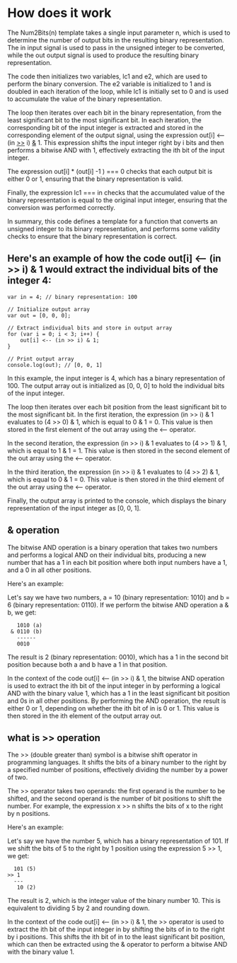 # How does it work

The Num2Bits(n) template takes a single input parameter n, which is used to determine the number of output bits in the resulting binary representation. The in input signal is used to pass in the unsigned integer to be converted, while the out output signal is used to produce the resulting binary representation.

The code then initializes two variables, lc1 and e2, which are used to perform the binary conversion. The e2 variable is initialized to 1 and is doubled in each iteration of the loop, while lc1 is initially set to 0 and is used to accumulate the value of the binary representation.

The loop then iterates over each bit in the binary representation, from the least significant bit to the most significant bit. In each iteration, the corresponding bit of the input integer is extracted and stored in the corresponding element of the output signal, using the expression out[i] <-- (in [>>](#what-is--operation) i) [&](#-operation) 1. This expression shifts the input integer right by i bits and then performs a bitwise AND with 1, effectively extracting the ith bit of the input integer.

The expression out[i] * (out[i] -1 ) === 0 checks that each output bit is either 0 or 1, ensuring that the binary representation is valid.

Finally, the expression lc1 === in checks that the accumulated value of the binary representation is equal to the original input integer, ensuring that the conversion was performed correctly.

In summary, this code defines a template for a function that converts an unsigned integer to its binary representation, and performs some validity checks to ensure that the binary representation is correct.


## Here's an example of how the code out[i] <-- (in >> i) & 1 would extract the individual bits of the integer 4:
```
var in = 4; // binary representation: 100

// Initialize output array
var out = [0, 0, 0];

// Extract individual bits and store in output array
for (var i = 0; i < 3; i++) {
    out[i] <-- (in >> i) & 1;
}

// Print output array
console.log(out); // [0, 0, 1]
```
In this example, the input integer is 4, which has a binary representation of 100. The output array out is initialized as [0, 0, 0] to hold the individual bits of the input integer.

The loop then iterates over each bit position from the least significant bit to the most significant bit. In the first iteration, the expression (in >> i) & 1 evaluates to (4 >> 0) & 1, which is equal to 0 & 1 = 0. This value is then stored in the first element of the out array using the <-- operator.

In the second iteration, the expression (in >> i) & 1 evaluates to (4 >> 1) & 1, which is equal to 1 & 1 = 1. This value is then stored in the second element of the out array using the <-- operator.

In the third iteration, the expression (in >> i) & 1 evaluates to (4 >> 2) & 1, which is equal to 0 & 1 = 0. This value is then stored in the third element of the out array using the <-- operator.

Finally, the output array is printed to the console, which displays the binary representation of the input integer as [0, 0, 1].


## & operation

The bitwise AND operation is a binary operation that takes two numbers and performs a logical AND on their individual bits, producing a new number that has a 1 in each bit position where both input numbers have a 1, and a 0 in all other positions.

Here's an example:

Let's say we have two numbers, a = 10 (binary representation: 1010) and b = 6 (binary representation: 0110). If we perform the bitwise AND operation a & b, we get:

```
   1010 (a)
 & 0110 (b)
   ------
   0010
```
The result is 2 (binary representation: 0010), which has a 1 in the second bit position because both a and b have a 1 in that position.

In the context of the code out[i] <-- (in >> i) & 1, the bitwise AND operation is used to extract the ith bit of the input integer in by performing a logical AND with the binary value 1, which has a 1 in the least significant bit position and 0s in all other positions. By performing the AND operation, the result is either 0 or 1, depending on whether the ith bit of in is 0 or 1. This value is then stored in the ith element of the output array out.

## what is >> operation

The >> (double greater than) symbol is a bitwise shift operator in programming languages. It shifts the bits of a binary number to the right by a specified number of positions, effectively dividing the number by a power of two.

The >> operator takes two operands: the first operand is the number to be shifted, and the second operand is the number of bit positions to shift the number. For example, the expression x >> n shifts the bits of x to the right by n positions.

Here's an example:

Let's say we have the number 5, which has a binary representation of 101. If we shift the bits of 5 to the right by 1 position using the expression 5 >> 1, we get:

```
  101 (5)
>> 1
  ---
   10 (2)
```

The result is 2, which is the integer value of the binary number 10. This is equivalent to dividing 5 by 2 and rounding down.

In the context of the code out[i] <-- (in >> i) & 1, the >> operator is used to extract the ith bit of the input integer in by shifting the bits of in to the right by i positions. This shifts the ith bit of in to the least significant bit position, which can then be extracted using the & operator to perform a bitwise AND with the binary value 1.
